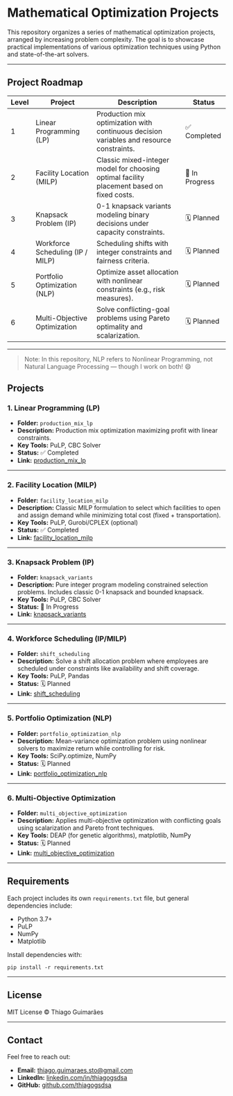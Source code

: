 # Mathematical Optimization Projects

This repository organizes a series of mathematical optimization projects, arranged by increasing problem complexity. The goal is to showcase practical implementations of various optimization techniques using Python and state-of-the-art solvers.

---

## Project Roadmap

| Level | Project                          | Description                                                                               | Status         |
| ----- | -------------------------------- | ----------------------------------------------------------------------------------------- | -------------- |
| 1     | Linear Programming (LP)          | Production mix optimization with continuous decision variables and resource constraints.  | ✅ Completed   |
| 2     | Facility Location (MILP)         | Classic mixed-integer model for choosing optimal facility placement based on fixed costs. | 🚧 In Progress |
| 3     | Knapsack Problem (IP)            | 0-1 knapsack variants modeling binary decisions under capacity constraints.               | 🗓️ Planned   |
| 4     | Workforce Scheduling (IP / MILP) | Scheduling shifts with integer constraints and fairness criteria.                         | 🗓️ Planned   |
| 5     | Portfolio Optimization (NLP)     | Optimize asset allocation with nonlinear constraints (e.g., risk measures).               | 🗓️ Planned   |
| 6     | Multi-Objective Optimization     | Solve conflicting-goal problems using Pareto optimality and scalarization.                | 🗓️ Planned   |

---

> Note: In this repository, NLP refers to Nonlinear Programming, not Natural Language Processing — though I work on both! 😄

## Projects

### 1. Linear Programming (LP)

- **Folder:** `production_mix_lp`
- **Description:** Production mix optimization maximizing profit with linear constraints.
- **Key Tools:** PuLP, CBC Solver
- **Status:** ✅ Completed
- **Link:** [production_mix_lp](https://github.com/thiagogsdsa/mathematical-optimization-projects/tree/main/production_mix_lp)

---

### 2. Facility Location (MILP)

- **Folder:** `facility_location_milp`
- **Description:** Classic MILP formulation to select which facilities to open and assign demand while minimizing total cost (fixed + transportation).
- **Key Tools:** PuLP, Gurobi/CPLEX (optional)
- **Status:** ✅ Completed
- **Link:** [facility_location_milp](https://github.com/thiagogsdsa/mathematical-optimization-projects/tree/main/facility_location_milp)

---

### 3. Knapsack Problem (IP)

- **Folder:** `knapsack_variants`
- **Description:** Pure integer program modeling constrained selection problems. Includes classic 0-1 knapsack and bounded knapsack.
- **Key Tools:** PuLP, CBC Solver
- **Status:** 🚧 In Progress
- **Link:** [knapsack_variants](./knapsack_variants)

---

### 4. Workforce Scheduling (IP/MILP)

- **Folder:** `shift_scheduling`
- **Description:** Solve a shift allocation problem where employees are scheduled under constraints like availability and shift coverage.
- **Key Tools:** PuLP, Pandas
- **Status:** 🗓️ Planned
- **Link:** [shift_scheduling](./shift_scheduling)

---

### 5. Portfolio Optimization (NLP)

- **Folder:** `portfolio_optimization_nlp`
- **Description:** Mean-variance optimization problem using nonlinear solvers to maximize return while controlling for risk.
- **Key Tools:** SciPy.optimize, NumPy
- **Status:** 🗓️ Planned
- **Link:** [portfolio_optimization_nlp](./portfolio_optimization_nlp)

---

### 6. Multi-Objective Optimization

- **Folder:** `multi_objective_optimization`
- **Description:** Applies multi-objective optimization with conflicting goals using scalarization and Pareto front techniques.
- **Key Tools:** DEAP (for genetic algorithms), matplotlib, NumPy
- **Status:** 🗓️ Planned
- **Link:** [multi_objective_optimization](./multi_objective_optimization)

---

## Requirements

Each project includes its own `requirements.txt` file, but general dependencies include:

- Python 3.7+
- PuLP
- NumPy
- Matplotlib

Install dependencies with:

```
pip install -r requirements.txt
```

---

## License

MIT License © Thiago Guimarães

---

## Contact

Feel free to reach out:

- **Email:** thiago.guimaraes.sto@gmail.com
- **LinkedIn:** [linkedin.com/in/thiagogsdsa](https://www.linkedin.com/in/thiagogsdsa)
- **GitHub:** [github.com/thiagogsdsa](https://github.com/thiagogsdsa)
